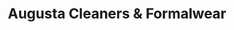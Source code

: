 ---
title: "Augusta Cleaners & Formalwear"
url: /waynesboro/augusta-cleaners-und-formalwear/
shop: Kleidung
---